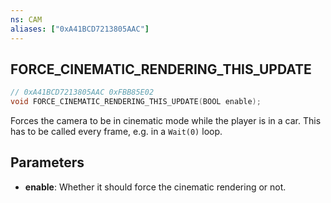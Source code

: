 ```yaml
---
ns: CAM
aliases: ["0xA41BCD7213805AAC"]
---
```

## FORCE_CINEMATIC_RENDERING_THIS_UPDATE

```c
// 0xA41BCD7213805AAC 0xFBB85E02
void FORCE_CINEMATIC_RENDERING_THIS_UPDATE(BOOL enable);
```

Forces the camera to be in cinematic mode while the player is in a car. This has to be called every frame, e.g. in a `Wait(0)` loop.

## Parameters
* **enable**: Whether it should force the cinematic rendering or not.
